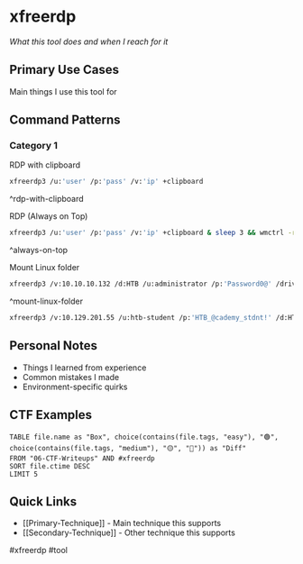 # xfreerdp

_What this tool does and when I reach for it_

## Primary Use Cases

Main things I use this tool for

## Command Patterns

### Category 1

RDP with clipboard
```bash
xfreerdp3 /u:'user' /p:'pass' /v:'ip' +clipboard
```
^rdp-with-clipboard

RDP (Always on Top)
```bash
xfreerdp3 /u:'user' /p:'pass' /v:'ip' +clipboard & sleep 3 && wmctrl -r "FreeRDP" -b add,above
```
^always-on-top

Mount Linux folder
```bash
xfreerdp3 /v:10.10.10.132 /d:HTB /u:administrator /p:'Password0@' /drive:linux,/home/plaintext/htb/academy/filetransfer
```
^mount-linux-folder

```bash
xfreerdp3 /v:10.129.201.55 /u:htb-student /p:'HTB_@cademy_stdnt!' /d:HTB +clipboard /drive:WITHER,/home/wither/CTF/HTB/Academy +fonts /cert:ignore +window-drag +menu-anims +video +gfx /network:auto /compression-level:2 /sound:sys:alsa /dynamic-resolution +auto-reconnect /auto-reconnect-max-retries:5 +relax-order-checks /log-level:WARN /kbd:unicode:on +async-update +async-channels 2>/dev/null
```

## Personal Notes

- Things I learned from experience
- Common mistakes I made
- Environment-specific quirks

## CTF Examples

```dataview
TABLE file.name as "Box", choice(contains(file.tags, "easy"), "🟢", choice(contains(file.tags, "medium"), "🟡", "🔴")) as "Diff"
FROM "06-CTF-Writeups" AND #xfreerdp
SORT file.ctime DESC
LIMIT 5
```

## Quick Links

- [[Primary-Technique]] - Main technique this supports
- [[Secondary-Technique]] - Other technique this supports

#xfreerdp #tool